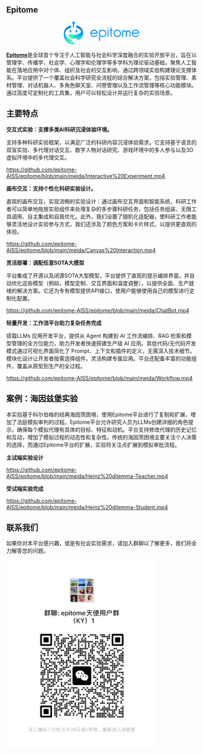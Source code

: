 ## Epitome
<p  align="center"><img  src="./meida/logo.png"  width="200"></p>

[**Epitome**](http://61.169.23.150:7777/#/epitome)是全球首个专注于人工智能与社会科学深度融合的实验开放平台，旨在以管理学、传播学、社会学、心理学和伦理学等多学科为理论驱动基础，聚焦人工智能在落地应用中对个体、组织及社会的交互影响，通过跨领域实验构建理论支撑体系。平台提供了一个覆盖社会科学研究全流程的综合解决方案，包括实验管理、素材管理、对话机器人、多角色聊天室、问卷管理以及工作流管理等核心功能模块。通过高度可定制化的工具集，用户可以轻松设计并运行复杂的实验场景。

## 主要特点
**交互式实验：支撑多类AI科研沉浸体验环境。**

支持多种科研实验框架，以满足广泛的科研内容沉浸体验需求。它支持基于语言的双盲实验、多代理对话交互、数字人物对话研究、游戏环境中的多人参与以及3D虚拟环境中的多代理交互。

https://github.com/epitome-AISS/epitome/blob/main/meida/Interactive%20Experiment.mp4

**画布交互：支持个性化科研实验设计。**

直观的画布交互，实现流畅的实验设计：通过画布交互界面和智能系统，科研工作者可以简单地拖放实验组件来处理复杂的多步骤科研任务，包括任务组装、无限工具调用、自主集成和自我优化。此外，我们设置了随机化适配器，使科研工作者能够灵活地设计实验参与方式，我们还涉及了颜色方案和卡片样式，以提供更直观的体验。

https://github.com/epitome-AISS/epitome/blob/main/meida/Canvas%20Interaction.mp4

**灵活部署：调配任意SOTA大模型**

平台集成了开源以及闭源SOTA大型模型，平台提供了直观的提示编排界面，并自动优化这些模型（例如，模型定制、交互界面和温度调整），以提供全面、生产就绪的解决方案。它还为专有模型提供API接口，使用户能够使用自己的模型进行定制化配置。

https://github.com/epitome-AISS/epitome/blob/main/meida/ChatBot.mp4

**轻量开发：工作流平台助力复杂任务完成**

搭载LLMs 应用开发平台，提供从 Agent 构建到 AI 工作流编排、RAG 检索和模型管理的全方位能力，助力开发者快速搭建生产级 AI 应用。其低代码/无代码开发模式通过可视化界面简化了 Prompt、上下文和插件的定义，无需深入技术细节。模块化设计让开发者按需选择组件，灵活构建专属应用。平台还配备丰富的功能组件，覆盖从原型到生产的全过程。

https://github.com/epitome-AISS/epitome/blob/main/meida/Workflow.mp4


## 案例：海因兹堡实验
本实验基于科尔伯格的经典海因茨困境，使用Epitome平台进行了复制和扩展，增加了法庭模拟审判的过程。Epitome平台允许研究人员为LLMs创建详细的角色提示，确保每个模拟代理有具体的目标、特征和动机。平台支持修改代理的历史记忆和互动，增加了模拟过程的动态性和复杂性。传统的海因茨困境主要关注个人决策的选择，而通过Epitome平台的扩展，实验将关注点扩展到模拟审批流程。

**主试端实验设计**

https://github.com/epitome-AISS/epitome/blob/main/meida/Heinz%20dilemma-Teacher.mp4

**受试端实验完成**

https://github.com/epitome-AISS/epitome/blob/main/meida/Heinz%20dilemma-Student.mp4

## 联系我们
如果你对本平台感兴趣，或是有社会实验需求，请加入群聊以了解更多，我们将全力解答您的问题。
 <p  align="left"><img  src="./meida/Wechat.png"  width="400"></p>